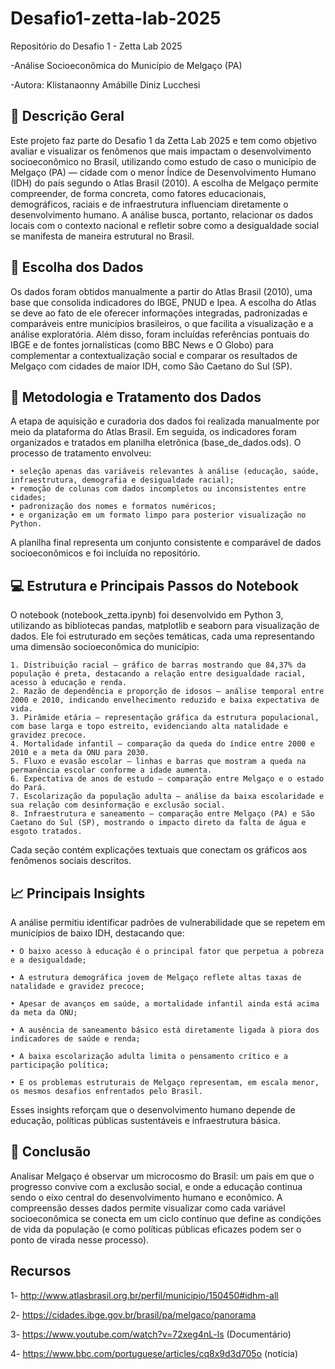 # Desafio1-zetta-lab-2025
Repositório do Desafio 1 - Zetta Lab 2025

-Análise Socioeconômica do Município de Melgaço (PA)

-Autora: Klistanaonny Amábille Diniz Lucchesi

## 📘 Descrição Geral

Este projeto faz parte do Desafio 1 da Zetta Lab 2025 e tem como objetivo avaliar e visualizar os fenômenos que mais impactam o desenvolvimento socioeconômico no Brasil, utilizando como estudo de caso o município de Melgaço (PA) — cidade com o menor Índice de Desenvolvimento Humano (IDH) do país segundo o Atlas Brasil (2010).
A escolha de Melgaço permite compreender, de forma concreta, como fatores educacionais, demográficos, raciais e de infraestrutura influenciam diretamente o desenvolvimento humano. A análise busca, portanto, relacionar os dados locais com o contexto nacional e refletir sobre como a desigualdade social se manifesta de maneira estrutural no Brasil.

## 🎯 Escolha dos Dados

Os dados foram obtidos manualmente a partir do Atlas Brasil (2010), uma base que consolida indicadores do IBGE, PNUD e Ipea.
A escolha do Atlas se deve ao fato de ele oferecer informações integradas, padronizadas e comparáveis entre municípios brasileiros, o que facilita a visualização e a análise exploratória.
Além disso, foram incluídas referências pontuais do IBGE e de fontes jornalísticas (como BBC News e O Globo) para complementar a contextualização social e comparar os resultados de Melgaço com cidades de maior IDH, como São Caetano do Sul (SP).

## 🧹 Metodologia e Tratamento dos Dados

A etapa de aquisição e curadoria dos dados foi realizada manualmente por meio da plataforma do Atlas Brasil.
Em seguida, os indicadores foram organizados e tratados em planilha eletrônica (base_de_dados.ods).
O processo de tratamento envolveu:

    • seleção apenas das variáveis relevantes à análise (educação, saúde, infraestrutura, demografia e desigualdade racial);
    • remoção de colunas com dados incompletos ou inconsistentes entre cidades;
    • padronização dos nomes e formatos numéricos;
    • e organização em um formato limpo para posterior visualização no Python.
    
A planilha final representa um conjunto consistente e comparável de dados socioeconômicos e foi incluída no repositório.

## 💻 Estrutura e Principais Passos do Notebook

O notebook (notebook_zetta.ipynb) foi desenvolvido em Python 3, utilizando as bibliotecas pandas, matplotlib e seaborn para visualização de dados.
Ele foi estruturado em seções temáticas, cada uma representando uma dimensão socioeconômica do município:

    1. Distribuição racial — gráfico de barras mostrando que 84,37% da população é preta, destacando a relação entre desigualdade racial, acesso à educação e renda.
    2. Razão de dependência e proporção de idosos — análise temporal entre 2000 e 2010, indicando envelhecimento reduzido e baixa expectativa de vida.
    3. Pirâmide etária — representação gráfica da estrutura populacional, com base larga e topo estreito, evidenciando alta natalidade e gravidez precoce.
    4. Mortalidade infantil — comparação da queda do índice entre 2000 e 2010 e a meta da ONU para 2030.
    5. Fluxo e evasão escolar — linhas e barras que mostram a queda na permanência escolar conforme a idade aumenta.
    6. Expectativa de anos de estudo — comparação entre Melgaço e o estado do Pará.
    7. Escolarização da população adulta — análise da baixa escolaridade e sua relação com desinformação e exclusão social.
    8. Infraestrutura e saneamento — comparação entre Melgaço (PA) e São Caetano do Sul (SP), mostrando o impacto direto da falta de água e esgoto tratados.
    
Cada seção contém explicações textuais que conectam os gráficos aos fenômenos sociais descritos.

## 📈 Principais Insights

A análise permitiu identificar padrões de vulnerabilidade que se repetem em municípios de baixo IDH, destacando que:

    • O baixo acesso à educação é o principal fator que perpetua a pobreza e a desigualdade;
    
    • A estrutura demográfica jovem de Melgaço reflete altas taxas de natalidade e gravidez precoce;
    
    • Apesar de avanços em saúde, a mortalidade infantil ainda está acima da meta da ONU;
    
    • A ausência de saneamento básico está diretamente ligada à piora dos indicadores de saúde e renda;
    
    • A baixa escolarização adulta limita o pensamento crítico e a participação política;
    
    • E os problemas estruturais de Melgaço representam, em escala menor, os mesmos desafios enfrentados pelo Brasil.
    
Esses insights reforçam que o desenvolvimento humano depende de educação, políticas públicas sustentáveis e infraestrutura básica.

## 🧩 Conclusão
Analisar Melgaço é observar um microcosmo do Brasil: um país em que o progresso convive com a exclusão social, e onde a educação continua sendo o eixo central do desenvolvimento humano e econômico.
A compreensão desses dados permite visualizar como cada variável socioeconômica se conecta em um ciclo contínuo que define as condições de vida da população  (e como políticas públicas eficazes podem ser o ponto de virada nesse processo).

## Recursos

1- http://www.atlasbrasil.org.br/perfil/municipio/150450#idhm-all

2- https://cidades.ibge.gov.br/brasil/pa/melgaco/panorama

3- https://www.youtube.com/watch?v=72xeg4nL-ls (Documentário)

4- https://www.bbc.com/portuguese/articles/cq8x9d3d705o (notícia)

